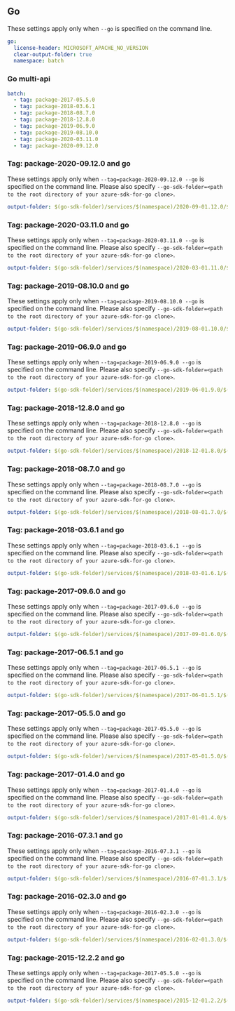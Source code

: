 ## Go

These settings apply only when `--go` is specified on the command line.

``` yaml $(go)
go:
  license-header: MICROSOFT_APACHE_NO_VERSION
  clear-output-folder: true
  namespace: batch
```

### Go multi-api

``` yaml $(go) && $(multiapi)
batch:
  - tag: package-2017-05.5.0
  - tag: package-2018-03.6.1
  - tag: package-2018-08.7.0
  - tag: package-2018-12.8.0
  - tag: package-2019-06.9.0
  - tag: package-2019-08.10.0
  - tag: package-2020-03.11.0
  - tag: package-2020-09.12.0
```

### Tag: package-2020-09.12.0 and go

These settings apply only when `--tag=package-2020-09.12.0 --go` is specified on the command line.
Please also specify `--go-sdk-folder=<path to the root directory of your azure-sdk-for-go clone>`.

``` yaml $(tag)=='package-2020-09.12.0' && $(go)
output-folder: $(go-sdk-folder)/services/$(namespace)/2020-09-01.12.0/$(namespace)
```

### Tag: package-2020-03.11.0 and go

These settings apply only when `--tag=package-2020-03.11.0 --go` is specified on the command line.
Please also specify `--go-sdk-folder=<path to the root directory of your azure-sdk-for-go clone>`.

``` yaml $(tag)=='package-2020-03.11.0' && $(go)
output-folder: $(go-sdk-folder)/services/$(namespace)/2020-03-01.11.0/$(namespace)
```

### Tag: package-2019-08.10.0 and go

These settings apply only when `--tag=package-2019-08.10.0 --go` is specified on the command line.
Please also specify `--go-sdk-folder=<path to the root directory of your azure-sdk-for-go clone>`.

``` yaml $(tag)=='package-2019-08.10.0' && $(go)
output-folder: $(go-sdk-folder)/services/$(namespace)/2019-08-01.10.0/$(namespace)
```

### Tag: package-2019-06.9.0 and go

These settings apply only when `--tag=package-2019-06.9.0 --go` is specified on the command line.
Please also specify `--go-sdk-folder=<path to the root directory of your azure-sdk-for-go clone>`.

``` yaml $(tag)=='package-2019-06.9.0' && $(go)
output-folder: $(go-sdk-folder)/services/$(namespace)/2019-06-01.9.0/$(namespace)
```

### Tag: package-2018-12.8.0 and go

These settings apply only when `--tag=package-2018-12.8.0 --go` is specified on the command line.
Please also specify `--go-sdk-folder=<path to the root directory of your azure-sdk-for-go clone>`.

``` yaml $(tag)=='package-2018-12.8.0' && $(go)
output-folder: $(go-sdk-folder)/services/$(namespace)/2018-12-01.8.0/$(namespace)
```

### Tag: package-2018-08.7.0 and go

These settings apply only when `--tag=package-2018-08.7.0 --go` is specified on the command line.
Please also specify `--go-sdk-folder=<path to the root directory of your azure-sdk-for-go clone>`.

``` yaml $(tag)=='package-2018-08.7.0' && $(go)
output-folder: $(go-sdk-folder)/services/$(namespace)/2018-08-01.7.0/$(namespace)
```

### Tag: package-2018-03.6.1 and go

These settings apply only when `--tag=package-2018-03.6.1 --go` is specified on the command line.
Please also specify `--go-sdk-folder=<path to the root directory of your azure-sdk-for-go clone>`.

``` yaml $(tag)=='package-2018-03.6.1' && $(go)
output-folder: $(go-sdk-folder)/services/$(namespace)/2018-03-01.6.1/$(namespace)
```

### Tag: package-2017-09.6.0 and go

These settings apply only when `--tag=package-2017-09.6.0 --go` is specified on the command line.
Please also specify `--go-sdk-folder=<path to the root directory of your azure-sdk-for-go clone>`.

``` yaml $(tag)=='package-2017-09.6.0' && $(go)
output-folder: $(go-sdk-folder)/services/$(namespace)/2017-09-01.6.0/$(namespace)
```

### Tag: package-2017-06.5.1 and go

These settings apply only when `--tag=package-2017-06.5.1 --go` is specified on the command line.
Please also specify `--go-sdk-folder=<path to the root directory of your azure-sdk-for-go clone>`.

``` yaml $(tag)=='package-2017-06.5.1' && $(go)
output-folder: $(go-sdk-folder)/services/$(namespace)/2017-06-01.5.1/$(namespace)
```

### Tag: package-2017-05.5.0 and go

These settings apply only when `--tag=package-2017-05.5.0 --go` is specified on the command line.
Please also specify `--go-sdk-folder=<path to the root directory of your azure-sdk-for-go clone>`.

``` yaml $(tag)=='package-2017-05.5.0' && $(go)
output-folder: $(go-sdk-folder)/services/$(namespace)/2017-05-01.5.0/$(namespace)
```

### Tag: package-2017-01.4.0 and go

These settings apply only when `--tag=package-2017-01.4.0 --go` is specified on the command line.
Please also specify `--go-sdk-folder=<path to the root directory of your azure-sdk-for-go clone>`.

``` yaml $(tag)=='package-2017-01.4.0' && $(go)
output-folder: $(go-sdk-folder)/services/$(namespace)/2017-01-01.4.0/$(namespace)
```

### Tag: package-2016-07.3.1 and go

These settings apply only when `--tag=package-2016-07.3.1 --go` is specified on the command line.
Please also specify `--go-sdk-folder=<path to the root directory of your azure-sdk-for-go clone>`.

``` yaml $(tag)=='package-2016-07.3.1' && $(go)
output-folder: $(go-sdk-folder)/services/$(namespace)/2016-07-01.3.1/$(namespace)
```

### Tag: package-2016-02.3.0 and go

These settings apply only when `--tag=package-2016-02.3.0 --go` is specified on the command line.
Please also specify `--go-sdk-folder=<path to the root directory of your azure-sdk-for-go clone>`.

``` yaml $(tag)=='package-2016-02.3.0' && $(go)
output-folder: $(go-sdk-folder)/services/$(namespace)/2016-02-01.3.0/$(namespace)
```

### Tag: package-2015-12.2.2 and go

These settings apply only when `--tag=package-2017-05.5.0 --go` is specified on the command line.
Please also specify `--go-sdk-folder=<path to the root directory of your azure-sdk-for-go clone>`.

``` yaml $(tag)=='package-2017-05.5.0' && $(go)
output-folder: $(go-sdk-folder)/services/$(namespace)/2015-12-01.2.2/$(namespace)
```